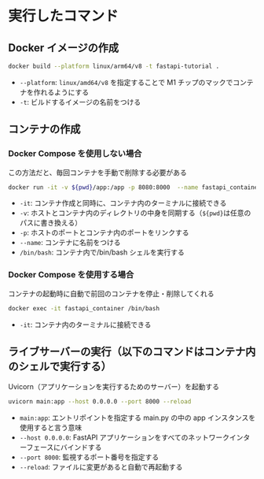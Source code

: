 # 実行したコマンド

## Docker イメージの作成

```sh
docker build --platform linux/arm64/v8 -t fastapi-tutorial .
```

- `--platform`: `linux/amd64/v8` を指定することで M1 チップのマックでコンテナを作れるようにする
- `-t`: ビルドするイメージの名前をつける

## コンテナの作成

### Docker Compose を使用しない場合

この方法だと、毎回コンテナを手動で削除する必要がある

```sh
docker run -it -v ${pwd}/app:/app -p 8080:8000  --name fastapi_container fastapi-tutorial /bin/bash
```

- `-it`: コンテナ作成と同時に、コンテナ内のターミナルに接続できる
- `-v`: ホストとコンテナ内のディレクトリの中身を同期する（`${pwd}`は任意のパスに書き換える）
- `-p`: ホストのポートとコンテナ内のポートをリンクする
- `--name`: コンテナに名前をつける
- `/bin/bash`: コンテナ内で/bin/bash シェルを実行する

### Docker Compose を使用する場合

コンテナの起動時に自動で前回のコンテナを停止・削除してくれる

```sh
docker exec -it fastapi_container /bin/bash
```

- `-it`: コンテナ内のターミナルに接続できる

## ライブサーバーの実行（以下のコマンドはコンテナ内のシェルで実行する）

Uvicorn（アプリケーションを実行するためのサーバー）を起動する

```sh
uvicorn main:app --host 0.0.0.0 --port 8000 --reload
```

- `main:app`: エントリポイントを指定する main.py の中の app インスタンスを使用すると言う意味
- `--host 0.0.0.0`: FastAPI アプリケーションをすべてのネットワークインターフェースにバインドする
- `--port 8000`: 監視するポート番号を指定する
- `--reload`: ファイルに変更があると自動で再起動する

